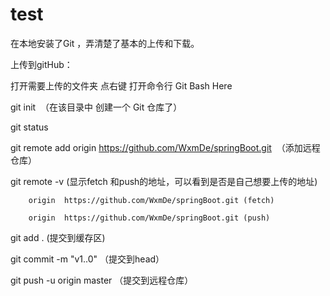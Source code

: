 # test

在本地安装了Git ，弄清楚了基本的上传和下载。

上传到gitHub：

打开需要上传的文件夹 点右键 打开命令行 Git Bash Here  

git init  （在该目录中 创建一个 Git 仓库了）

git status

git remote add origin https://github.com/WxmDe/springBoot.git  （添加远程仓库）

git remote -v (显示fetch 和push的地址，可以看到是否是自己想要上传的地址)

        origin  https://github.com/WxmDe/springBoot.git (fetch)
        
        origin  https://github.com/WxmDe/springBoot.git (push)
        
git add . (提交到缓存区)

git commit -m "v1..0" （提交到head）

git push -u origin master （提交到远程仓库）

